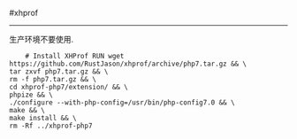 #xhprof

---

生产环境不要使用.

		# Install XHProf RUN wget https://github.com/RustJason/xhprof/archive/php7.tar.gz && \
    tar zxvf php7.tar.gz && \
    rm -f php7.tar.gz && \
    cd xhprof-php7/extension/ && \
    phpize && \
    ./configure --with-php-config=/usr/bin/php-config7.0 && \
    make && \
    make install && \
    rm -Rf ../xhprof-php7